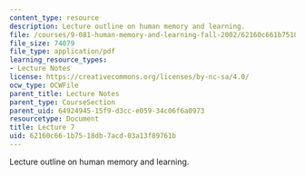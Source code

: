 ```yaml
---
content_type: resource
description: Lecture outline on human memory and learning.
file: /courses/9-081-human-memory-and-learning-fall-2002/62160c661b7518db7acd03a13f89761b_lecnote7.pdf
file_size: 74079
file_type: application/pdf
learning_resource_types:
- Lecture Notes
license: https://creativecommons.org/licenses/by-nc-sa/4.0/
ocw_type: OCWFile
parent_title: Lecture Notes
parent_type: CourseSection
parent_uid: 64924945-15f9-d3cc-e059-34c06f6a0973
resourcetype: Document
title: Lecture 7
uid: 62160c66-1b75-18db-7acd-03a13f89761b
---
```

Lecture outline on human memory and learning.